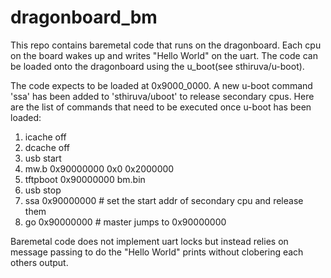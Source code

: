 # dragonboard_bm
This repo contains baremetal code that runs on the dragonboard. 
Each cpu on the board wakes up and writes "Hello World" on the uart.
The code can be loaded onto the dragonboard using the u_boot(see sthiruva/u-boot).

The code expects to be loaded at 0x9000_0000.
A new u-boot command 'ssa' has been added to 'sthiruva/uboot' to release secondary cpus.
Here are the list of commands that need to be executed once u-boot has been loaded:

  1. icache off
  2. dcache off
  3. usb start                          
  4. mw.b 0x90000000 0x0 0x2000000              
  5. tftpboot 0x90000000 bm.bin
  6. usb stop
  7. ssa 0x90000000                       # set the start addr of secondary cpu and release them
  8. go 0x90000000                        # master jumps to 0x90000000


Baremetal code does not implement uart locks but instead relies on message passing to do the "Hello World" prints without clobering each others output.
